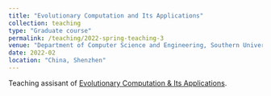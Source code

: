 ```yaml
---
title: "Evolutionary Computation and Its Applications"
collection: teaching
type: "Graduate course"
permalink: /teaching/2022-spring-teaching-3
venue: "Department of Computer Science and Engineering, Southern University of Science and Technology "
date: 2022-02
location: "China, Shenzhen"
---
```



Teaching assisant of [Evolutionary Computation & Its Applications](https://github.com/SUSTech-EC2022).
